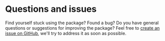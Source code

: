# Questions and issues

Find yourself stuck using the package? Found a bug? Do you have general questions or suggestions for improving the package? 
Feel free to [create an issue on GitHub](https://github.com/phpjuice/paypal-checkout-sdk/issues), we'll try to address it as soon as possible.
